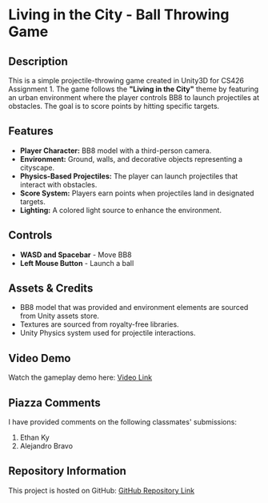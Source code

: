 # Living in the City - Ball Throwing Game

## Description
This is a simple projectile-throwing game created in Unity3D for CS426 Assignment 1. The game follows the **"Living in the City"** theme by featuring an urban environment where the player controls BB8 to launch projectiles at obstacles. The goal is to score points by hitting specific targets.

## Features
- **Player Character:** BB8 model with a third-person camera.
- **Environment:** Ground, walls, and decorative objects representing a cityscape.
- **Physics-Based Projectiles:** The player can launch projectiles that interact with obstacles.
- **Score System:** Players earn points when projectiles land in designated targets.
- **Lighting:** A colored light source to enhance the environment.

## Controls
- **WASD and Spacebar** - Move BB8
- **Left Mouse Button** - Launch a ball

## Assets & Credits
- BB8 model that was provided and environment elements are sourced from Unity assets store.
- Textures are sourced from royalty-free libraries.
- Unity Physics system used for projectile interactions.

## Video Demo
Watch the gameplay demo here: [Video Link](https://drive.google.com/file/d/1ufkDeSOwZbQdN8Iuc5QU_m_dWzBPwvL6/view?usp=sharing)

## Piazza Comments
I have provided comments on the following classmates' submissions:
1. Ethan Ky
2. Alejandro Bravo

## Repository Information
This project is hosted on GitHub: [GitHub Repository Link](https://github.com/arami80/assignment1)
